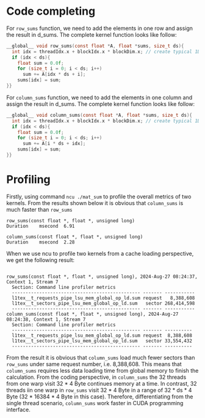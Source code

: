 # Code completing

For `row_sums` function, we need to add the elements in one row and assign the result in d_sums. The complete kernel function looks like follow:

```c
__global__ void row_sums(const float *A, float *sums, size_t ds){
  int idx = threadIdx.x + blockIdx.x * blockDim.x; // create typical 1D thread index from built-in variables
  if (idx < ds){
    float sum = 0.0f;
    for (size_t i = 0; i < ds; i++)
      sum += A[idx * ds + i];
    sums[idx] = sum;
}}
```
For `column_sums` function, we need to add the elements in one column and assign the result in d_sums. The complete kernel function looks like follow:


```c
__global__ void column_sums(const float *A, float *sums, size_t ds){
  int idx = threadIdx.x + blockIdx.x * blockDim.x; // create typical 1D thread index from built-in variables
  if (idx < ds){
    float sum = 0.0f;
    for (size_t i = 0; i < ds; i++)
      sum += A[i * ds + idx];
    sums[idx] = sum;
}}
```
# Profiling

Firstly, using command `ncu ./mat_sum` to profile the overall metrics of two kernels. From the results shown below it is obvious that `column_sums` is much faster than `row_sums`

```
row_sums(const float *, float *, unsigned long)
Duration    msecond  6.91

column_sums(const float *, float *, unsigned long)
Duration    msecond  2.28
```

When we use ncu to profile two kernels from a cache loading perspective, we get the following result:

```

row_sums(const float *, float *, unsigned long), 2024-Aug-27 08:24:37, Context 1, Stream 7
  Section: Command line profiler metrics
  ----------------------------------------------- ------- -----------
  l1tex__t_requests_pipe_lsu_mem_global_op_ld.sum request   8,388,608
  l1tex__t_sectors_pipe_lsu_mem_global_op_ld.sum   sector 268,414,598
  ----------------------------------------------- ------- -----------
column_sums(const float *, float *, unsigned long), 2024-Aug-27 08:24:38, Context 1, Stream 7
  Section: Command line profiler metrics
  ----------------------------------------------- ------- ----------
  l1tex__t_requests_pipe_lsu_mem_global_op_ld.sum request  8,388,608
  l1tex__t_sectors_pipe_lsu_mem_global_op_ld.sum   sector 33,554,432
  ----------------------------------------------- ------- ----------
```

From the result it is obvious that `column_sums` load much fewer sectors than `row_sums` under same request number, i.e. 8,388,608. This means that `column_sums` requires less data loading time from global memory to finish the calculation. From the coding perspective, in `column_sums` the 32 threads from one warp visit 32 * 4 Byte continues memory at a time. In contrast, 32 threads iin one warp in `row_sums` visit 32 * 4 Byte in a range of 32 * ds * 4 Byte (32 * 16384 * 4 Byte in this case). Therefore, differentiating from the single thread scenario, `column_sums` work faster in CUDA programming interface.
